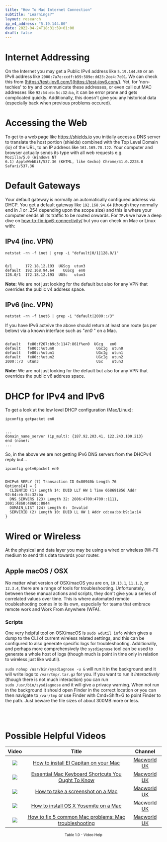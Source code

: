 ```yaml
---
title: "How To Mac Internet Connection"
subtitle: "Learnings?"
layout: research
ip_v4_address: "5.19.144.80"
date: 2022-04-24T18:31:59+01:00
draft: false
---
```


# Internet Addressing
On the Internet you may get a Public IPv4 address like <code>5.19.144.80</code> or an IPv6 address like <code>2000:7a7e:ccdf:b59:589e:dd23:2ce4:7c01</code>. We can check this from [https://test-ipv6.com/](https://test-ipv6.com/). Yet, for 'non-techies' to try and communicate these addresses, or even call out MAC addresses like <code>92:64:eb:5c:32:ba</code>, it can be error prone and gets complicated quickly. Additionally, this doesn't give you any historical data (especially back when previous problems occured).

# Accessing the Web
To get to a web page like https://shields.io you initially access a DNS server to translate the host portion (shields) combined with the Top Level Domain (io) of the URL, to an IP address like <code>161.165.78.122</code>. Your computer and browser actually sends its type with all web requests e.g. <br><code>Mozilla/5.0 (Windows NT 6.1) AppleWebKit/537.36 (KHTML, like Gecko) Chrome/41.0.2228.0 Safari/537.36</code>

# Default Gateways
Your default gateway is normally an automatically configured address via DHCP. You get a default gateway like <code>192.168.94.64</code> (though they normally end in .1 or .254 depending upon the scope size) and this is where your computer sends all its traffic to be routed onwards. For <code>IPv6</code> we have a deep dive on [how-to-fix-ipv6-connectivity/](/blog/how-to-fix-ipv6-connectivity/) but you can check on Mac or Linux with:

## IPv4 (inc. VPN)
<code>netstat -rn -f inet | grep -i "default|0/1|128.0/1"</code>

<pre><code>
0/1      172.18.12.193  UGScg  utun3
default  192.168.94.64    UGScg  en0
128.0/1  172.18.12.193  UGSc   utun3</code></pre>

**Note:** We are not just looking for the default but also for any VPN that overrides the public v4 address space.

## IPv6 (inc. VPN)
<code>netstat -rn -f inet6 | grep -i "default|2000::/3"</code>

If you have IPv6 actvive the above should return at least one route (as per below) via a known interface such as "_en0_ " on a Mac. 

<pre><code>
default   fe80:f267:b9c3:1147:861f%en0  UGcg   en0
default   fe80::%utun0                   UGcIg  utun0
default   fe80::%utun1                   UGcIg  utun1
default   fe80::%utun2                   UGcIg  utun2
2000::/3  utun3                          USc    utun3</code></pre>

**Note:** We are not just looking for the default but also for any VPN that overrides the public v6 address space.

# DHCP for IPv4 and IPv6

To get a look at the low level DHCP configuration (Mac/Linux): 

<code>ipconfig getpacket en0</code>

<pre><code>
...
domain_name_server (ip_mult): {187.92.203.41, 122.243.100.213}
end (none):
...</code></pre>

So, in the above we are not getting IPv6 DNS servers from the DHCPv4 reply but...

<code>ipconfig getv6packet en0</code>

<pre><code>
DHCPv6 REPLY (7) Transaction ID 0x80940b Length 76
Options[4] = {
  CLIENTID (1) Length 14: DUID LLT HW 1 Time 668691856 Addr 92:64:eb:5c:32:ba
  DNS_SERVERS (23) Length 32: 2606:4700:4700::1111, 2001:4860:4860::8844
  DOMAIN_LIST (24) Length 0:  Invalid
  SERVERID (2) Length 10: DUID LL HW 1 Addr cd:ea:bb:b9:1a:14
}</code></pre>

# Wired or Wireless
At the physical and data layer you may be using a wired or wireless (Wi-Fi) medium to send this data towards your router. 

## Apple macOS / OSX
No matter what version of OSX/macOS you are on, <code>10.13.1</code>, <code>11.1.2</code>, or <code>12.3.4</code>, there are a range of tools for troubleshooting. Unfortunately, between these manual actions and scripts, they don't give you a series of correlated values over time. This is where automated remote troubleshooting comes in to its own, especially for teams that embrace remote work and Work From Anywhere (WFA).

### Scripts
One very helpful tool on OSX/macOS is <code>sudo wdutil info</code> which gives a dump to the CLI of current wireless related settings, and this can be configured to also generate specific logs for troubleshooting. Additionally, and perhaps more comprehensively the <code>sysdiagnose</code> tool can be used to generate a whole host of logs (though much is point in time only in relation to wireless just like wdutil).

<code>sudo nohup /usr/bin/sysdiagnose -u &</code> will run it in the background and it will write logs to <code>/var/tmp/<blah>.tar.gz</code> for you. If you want to run it *interactively* (though there is not much interaction) you can run<br><code>sudo /usr/bin/sysdiagnose</code> and it will give a privacy warning. When not run in the background it should open Finder in the correct location or you can then navigate to <code>/var/tmp</code> or use Finder with Cmd+Shift+G to point Finder to the path. Just beware the file sizes of about 300MB more or less.

<br><br>
# Possible Helpful Videos

<link href="/plugins/lity/css/lity.min.css" rel="stylesheet">
<script src="/plugins/lity/js/lity.min.js"></script>
<div class="table1-start"></div>

|Video | Title | Channel |
| :---: | :---: | :---: |
|<a href="https://www.youtube.com/watch?v=TaIzIZUzQv0" data-lity><img src="https://i.ytimg.com/vi/TaIzIZUzQv0/default.jpg" class="img-fluid"></a>|<a href="https://www.youtube.com/watch?v=TaIzIZUzQv0" data-lity>How to install El Capitan on your Mac</a>|<a target="_blank" href="https://www.youtube.com/channel/UCT7WejN8j_nGiSfwK8TnBcw" >Macworld UK</a>|
|<a href="https://www.youtube.com/watch?v=khlseBM2rvo" data-lity><img src="https://i.ytimg.com/vi/khlseBM2rvo/default.jpg" class="img-fluid"></a>|<a href="https://www.youtube.com/watch?v=khlseBM2rvo" data-lity>Essential Mac Keyboard Shortcuts You Ought To Know</a>|<a target="_blank" href="https://www.youtube.com/channel/UCT7WejN8j_nGiSfwK8TnBcw" >Macworld UK</a>|
|<a href="https://www.youtube.com/watch?v=pZTOu-AO1V0" data-lity><img src="https://i.ytimg.com/vi/pZTOu-AO1V0/default.jpg" class="img-fluid"></a>|<a href="https://www.youtube.com/watch?v=pZTOu-AO1V0" data-lity>How to take a screenshot on a Mac</a>|<a target="_blank" href="https://www.youtube.com/channel/UCT7WejN8j_nGiSfwK8TnBcw" >Macworld UK</a>|
|<a href="https://www.youtube.com/watch?v=tqSv1v2BXIo" data-lity><img src="https://i.ytimg.com/vi/tqSv1v2BXIo/default.jpg" class="img-fluid"></a>|<a href="https://www.youtube.com/watch?v=tqSv1v2BXIo" data-lity>How to install OS X Yosemite on a Mac</a>|<a target="_blank" href="https://www.youtube.com/channel/UCT7WejN8j_nGiSfwK8TnBcw" >Macworld UK</a>|
|<a href="https://www.youtube.com/watch?v=ct93xA42ONQ" data-lity><img src="https://i.ytimg.com/vi/ct93xA42ONQ/default.jpg" class="img-fluid"></a>|<a href="https://www.youtube.com/watch?v=ct93xA42ONQ" data-lity>How to fix 5 common Mac problems: Mac troubleshooting</a>|<a target="_blank" href="https://www.youtube.com/channel/UCT7WejN8j_nGiSfwK8TnBcw" >Macworld UK</a>|

<center><small>Table 1.0 - Video Help</small></center>
 <br>
<div class="table1-end"></div>
<script type="text/javascript">
(function() {
    $('div.table1-start').nextUntil('div.table1-end', 'table').addClass('table thead-dark table-striped table-responsive rounded').attr('id', 't1');
    $('#t1').find('thead').addClass('thead-dark');
})();
</script>
